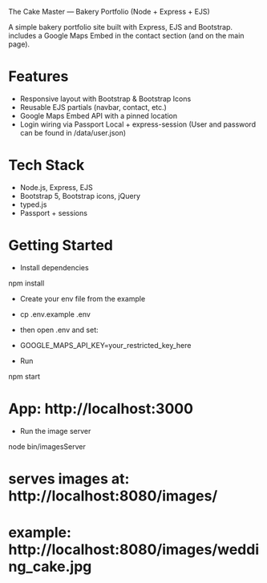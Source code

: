 The Cake Master — Bakery Portfolio (Node + Express + EJS)

A simple bakery portfolio site built with Express, EJS and Bootstrap.
includes a Google Maps Embed in the contact section (and on the main page).

# Features

- Responsive layout with Bootstrap & Bootstrap Icons
- Reusable EJS partials (navbar, contact, etc.)
- Google Maps Embed API with a pinned location
- Login wiring via Passport Local + express-session (User and password can be found in /data/user.json)

# Tech Stack

- Node.js, Express, EJS
- Bootstrap 5, Bootstrap icons, jQuery
- typed.js
- Passport + sessions

# Getting Started

- Install dependencies

npm install

- Create your env file from the example

- cp .env.example .env

- then open .env and set:

- GOOGLE_MAPS_API_KEY=your_restricted_key_here

- Run

npm start

# App: http://localhost:3000

- Run the image server

node bin/imagesServer

# serves images at: http://localhost:8080/images/<filename>

# example: http://localhost:8080/images/wedding_cake.jpg
